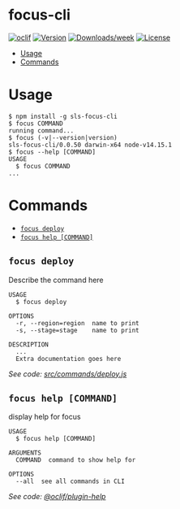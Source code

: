 focus-cli
=========



[![oclif](https://img.shields.io/badge/cli-oclif-brightgreen.svg)](https://oclif.io)
[![Version](https://img.shields.io/npm/v/focus-cli.svg)](https://npmjs.org/package/focus-cli)
[![Downloads/week](https://img.shields.io/npm/dw/focus-cli.svg)](https://npmjs.org/package/focus-cli)
[![License](https://img.shields.io/npm/l/focus-cli.svg)](https://github.com/dodgeblaster/focus-cli/blob/master/package.json)

<!-- toc -->
* [Usage](#usage)
* [Commands](#commands)
<!-- tocstop -->
# Usage
<!-- usage -->
```sh-session
$ npm install -g sls-focus-cli
$ focus COMMAND
running command...
$ focus (-v|--version|version)
sls-focus-cli/0.0.50 darwin-x64 node-v14.15.1
$ focus --help [COMMAND]
USAGE
  $ focus COMMAND
...
```
<!-- usagestop -->
# Commands
<!-- commands -->
* [`focus deploy`](#focus-deploy)
* [`focus help [COMMAND]`](#focus-help-command)

## `focus deploy`

Describe the command here

```
USAGE
  $ focus deploy

OPTIONS
  -r, --region=region  name to print
  -s, --stage=stage    name to print

DESCRIPTION
  ...
  Extra documentation goes here
```

_See code: [src/commands/deploy.js](https://github.com/dodgeblaster/focus-cli/blob/v0.0.50/src/commands/deploy.js)_

## `focus help [COMMAND]`

display help for focus

```
USAGE
  $ focus help [COMMAND]

ARGUMENTS
  COMMAND  command to show help for

OPTIONS
  --all  see all commands in CLI
```

_See code: [@oclif/plugin-help](https://github.com/oclif/plugin-help/blob/v3.2.3/src/commands/help.ts)_
<!-- commandsstop -->
